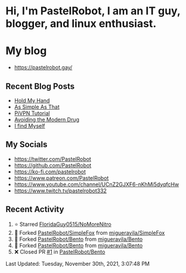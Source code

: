 # Hi, I'm PastelRobot, I am an IT guy, blogger, and linux enthusiast.

# My blog
- https://pastelrobot.gay/
## Recent Blog Posts
<!-- BLOG-POST-LIST:START -->
- [Hold My Hand](https://pastelrobot.gay/untitled/)
- [As Simple As That](https://pastelrobot.gay/as-simple-as-that/)
- [PiVPN Tutorial](https://pastelrobot.gay/pivpn/)
- [Avoiding the Modern Drug](https://pastelrobot.gay/avoiding-the-modern-drug/)
- [I find Myself](https://pastelrobot.gay/i-find-myself/)
<!-- BLOG-POST-LIST:END -->
## My Socials

- https://twitter.com/PastelRobot
- https://github.com/PastelRobot
- https://ko-fi.com/pastelrobot
- https://www.patreon.com/PastelRobot
- https://www.youtube.com/channel/UCnZ2GJXF6-nKhMi5dyqfcHw
- https://www.twitch.tv/pastelrobot332

## Recent Activity
<!--RECENT_ACTIVITY:start-->
1. ⭐ Starred [FloridaGuy0515/NoMoreNitro](https://github.com/FloridaGuy0515/NoMoreNitro)
2. 🔱 Forked [PastelRobot/SimpleFox](https://github.com/PastelRobot/SimpleFox) from [migueravila/SimpleFox](https://github.com/migueravila/SimpleFox)
3. 🔱 Forked [PastelRobot/Bento](https://github.com/PastelRobot/Bento) from [migueravila/Bento](https://github.com/migueravila/Bento)
4. 🔱 Forked [PastelRobot/Bento](https://github.com/PastelRobot/Bento) from [migueravila/Bento](https://github.com/migueravila/Bento)
5. ❌ Closed PR [#1](https://github.com/PastelRobot/Bento/pull/1) in [PastelRobot/Bento](https://github.com/PastelRobot/Bento)
<!--RECENT_ACTIVITY:end-->

<!--RECENT_ACTIVITY:last_update-->
Last Updated: Tuesday, November 30th, 2021, 3:07:48 PM
<!--RECENT_ACTIVITY:last_update_end-->
